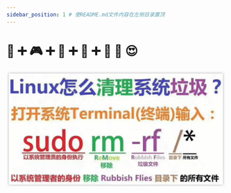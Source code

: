 ```yaml
---
sidebar_position: 1 # 使README.md文件内容在左侧目录置顶
---
```


# 🙁 ➕ 🎮 ➕ 🍺 ➕ 🎱 ➕ 👙 🟰 😍









![iShot2020-10-28_15.06.18](https://raw.githubusercontent.com/pptfz/picgo-images/master/img/iShot2020-10-28_15.06.18.png)





